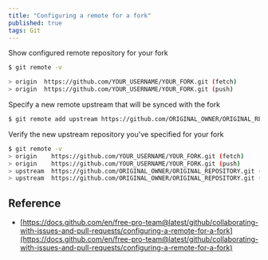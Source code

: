 ```yaml
---
title: "Configuring a remote for a fork"
published: true
tags: Git
---
```


Show configured remote repository for your fork

```bash
$ git remote -v

> origin  https://github.com/YOUR_USERNAME/YOUR_FORK.git (fetch)
> origin  https://github.com/YOUR_USERNAME/YOUR_FORK.git (push)
```

Specify a new remote upstream that will be synced with the fork

```bash
$ git remote add upstream https://github.com/ORIGINAL_OWNER/ORIGINAL_REPOSITORY.git
```

Verify the new upstream repository you've specified for your fork

```bash
$ git remote -v
> origin    https://github.com/YOUR_USERNAME/YOUR_FORK.git (fetch)
> origin    https://github.com/YOUR_USERNAME/YOUR_FORK.git (push)
> upstream  https://github.com/ORIGINAL_OWNER/ORIGINAL_REPOSITORY.git (fetch)
> upstream  https://github.com/ORIGINAL_OWNER/ORIGINAL_REPOSITORY.git (push)
```

## Reference

- [https://docs.github.com/en/free-pro-team@latest/github/collaborating-with-issues-and-pull-requests/configuring-a-remote-for-a-fork](https://docs.github.com/en/free-pro-team@latest/github/collaborating-with-issues-and-pull-requests/configuring-a-remote-for-a-fork)